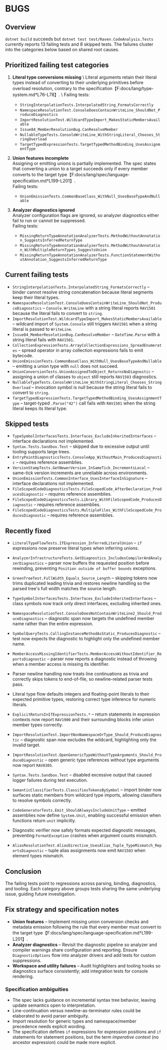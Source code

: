 # BUGS

## Overview
`dotnet build` succeeds but `dotnet test test/Raven.CodeAnalysis.Tests` currently reports 13 failing tests and 8 skipped tests. The failures cluster into the categories below based on shared root causes.

## Prioritized failing test categories

1. **Literal type conversions missing**  \\
   Literal arguments retain their literal types instead of converting to their underlying primitives before overload resolution, contrary to the specification【F:docs/lang/type-system.md†L76-L78】.  \\
   Failing tests:
   - `StringInterpolationTests.InterpolatedString_FormatsCorrectly`
   - `NamespaceResolutionTest.ConsoleDoesContainWriteLine_ShouldNot_ProduceDiagnostics`
   - `ImportResolutionTest.WildcardTypeImport_MakesStaticMembersAvailable`
   - `Issue84_MemberResolutionBug.CanResolveMember`
   - `NullableTypeTests.ConsoleWriteLine_WithStringLiteral_Chooses_StringOverload`
   - `TargetTypedExpressionTests.TargetTypedMethodBinding_UsesAssignmentType`

2. **Union features incomplete**  \
   Assigning or emitting unions is partially implemented. The spec states that converting a union to a target succeeds only if every member converts to the target type【F:docs/lang/spec/language-specification.md†L199-L201】.  \
   Failing tests:
   - `UnionEmissionTests.CommonBaseClass_WithNull_UsesBaseTypeAndNullable`

3. **Analyzer diagnostics ignored**  \
   Analyzer configuration flags are ignored, so analyzer diagnostics either fail to run or cannot be suppressed.  \
   Failing tests:
   - `MissingReturnTypeAnnotationAnalyzerTests.MethodWithoutAnnotation_SuggestsInferredReturnType`
   - `MissingReturnTypeAnnotationAnalyzerTests.MethodWithoutAnnotation_WithMultipleReturnTypes_SuggestsUnion`
   - `MissingReturnTypeAnnotationAnalyzerTests.FunctionStatementWithoutAnnotation_SuggestsInferredReturnType`

## Current failing tests

- `StringInterpolationTests.InterpolatedString_FormatsCorrectly` – binder cannot resolve string concatenation because literal segments keep their literal types.
- `NamespaceResolutionTest.ConsoleDoesContainWriteLine_ShouldNot_ProduceDiagnostics` – `Console.WriteLine` with a string literal reports `RAV1501` because the literal fails to convert to `string`.
- `ImportResolutionTest.WildcardTypeImport_MakesStaticMembersAvailable` – wildcard import of `System.Console` still triggers `RAV1501` when a string literal is passed to `WriteLine`.
- `Issue84_MemberResolutionBug.CanResolveMember` – `DateTime.Parse` with a string literal fails with `RAV1501`.
- `CollectionExpressionTests.ArrayCollectionExpressions_SpreadEnumerates` – spread operator in array collection expressions fails to emit bytecode.
- `UnionEmissionTests.CommonBaseClass_WithNull_UsesBaseTypeAndNullable` – emitting a union type with `null` does not succeed.
- `UnionConversionTests.UnionAssignedToObject_ReturnsNoDiagnostic` – assigning a union of classes to `object` still reports `RAV1503` diagnostics.
- `NullableTypeTests.ConsoleWriteLine_WithStringLiteral_Chooses_StringOverload` – invocation symbol is null because the string literal fails to convert to `string`.
- `TargetTypedExpressionTests.TargetTypedMethodBinding_UsesAssignmentType` – target-typed `.Parse("42")` call fails with `RAV1501` when the string literal keeps its literal type.

## Skipped tests

- `TypeSymbolInterfacesTests.Interfaces_ExcludeInheritedInterfaces` – interface declarations not implemented.
- `Syntax.Tests.Sandbox.Test` – skipped due to excessive output until tooling supports large trees.
- `EntryPointDiagnosticsTests.ConsoleApp_WithoutMain_ProducesDiagnostic` – requires reference assemblies.
- `VersionStampTests.GetNewerVersion_InSameTick_IncrementsLocal` – same-tick version increments are unreliable across environments.
- `UnionEmissionTests.CommonInterface_UsesInterfaceInSignature` – interface declarations not implemented.
- `FileScopedCodeDiagnosticsTests.FileScopedCode_AfterDeclaration_ProducesDiagnostic` – requires reference assemblies.
- `FileScopedCodeDiagnosticsTests.Library_WithFileScopedCode_ProducesDiagnostic` – requires reference assemblies.
- `FileScopedCodeDiagnosticsTests.MultipleFiles_WithFileScopedCode_ProducesDiagnostic` – requires reference assemblies.

## Recently fixed

- `LiteralTypeFlowTests.IfExpression_InferredLiteralUnion` – `if` expressions now preserve literal types when inferring unions.
- `AnalyzerInfrastructureTests.GetDiagnostics_IncludesCompilerAndAnalyzerDiagnostics` – parser now buffers the requested position before rewinding, preventing `Position outside of buffer bounds` exceptions.
- `GreenTreeTest.FullWidth_Equals_Source_Length` – skipping tokens now trims duplicated leading trivia and restores newline handling so the parsed tree's full width matches the source length.
- `TypeSymbolInterfacesTests.Interfaces_ExcludeInheritedInterfaces` – class symbols now track only direct interfaces, excluding inherited ones.
- `NamespaceResolutionTest.ConsoleDoesNotContainWriteLine2_Should_ProduceDiagnostics` – diagnostic span now targets the undefined member name rather than the entire expression.
- `SymbolQueryTests.CallingInstanceMethodAsStatic_ProducesDiagnostic` – test now expects the diagnostic to highlight only the undefined member name.
- `MemberAccessMissingIdentifierTests.MemberAccessWithoutIdentifier_ReportsDiagnostic` – parser now reports a diagnostic instead of throwing when a member access is missing its identifier.
- Parser newline handling now treats line continuations as trivia and correctly skips tokens to end-of-file, so newline-related parser tests pass.
- Literal type flow defaults integers and floating-point literals to their expected primitive types, restoring correct type inference for numeric literals.

- `ExplicitReturnInIfExpressionTests.*` – return statements in expression contexts now report `RAV1900` and their surrounding blocks infer union member types correctly.

- `ImportResolutionTest.ImportNonNamespaceOrType_Should_ProduceDiagnostic` – diagnostic span now excludes the wildcard, highlighting only the invalid target.
- `ImportResolutionTest.OpenGenericTypeWithoutTypeArguments_Should_ProduceDiagnostic` – open generic type references without type arguments now report `RAV0305`.
- `Syntax.Tests.Sandbox.Test` – disabled excessive output that caused logger failures during test execution.
- `SemanticClassifierTests.ClassifiesTokensBySymbol` – import binder now surfaces static members from wildcard type imports, allowing classifiers to resolve symbols correctly.
- `CodeGeneratorTests.Emit_ShouldAlwaysIncludeUnitType` – emitted assemblies now define `System.Unit`, enabling successful emission when functions return `unit` implicitly.
- Diagnostic verifier now safely formats expected diagnostic messages, preventing `FormatException` crashes when argument counts mismatch.
- `AliasResolutionTest.AliasDirective_UsesAlias_Tuple_TypeMismatch_ReportsDiagnostic` – tuple alias assignments now emit `RAV1503` when element types mismatch.

## Conclusion
The failing tests point to regressions across parsing, binding, diagnostics, and tooling. Each category above groups tests sharing the same underlying issue, guiding future investigation.

## Fix strategy and specification notes

- **Union features** – Implement missing union conversion checks and metadata emission following the rule that every member must convert to the target type【F:docs/lang/spec/language-specification.md†L199-L201】.
- **Analyzer diagnostics** – Revisit the diagnostic pipeline so analyzer and compiler warnings share configuration and reporting. Ensure `DiagnosticOptions` flow into analyzer drivers and add tests for custom suppressions.
- **Workspace and utility failures** – Audit highlighters and tooling hooks so diagnostics surface consistently; add integration tests for console rendering.

### Specification ambiguities

- The spec lacks guidance on incremental syntax tree behavior, leaving update semantics open to interpretation.
- Line-continuation versus newline-as-terminator rules could be elaborated to avoid parser ambiguity.
- Import resolution for generic types and namespace/member precedence needs explicit wording.
- The specification defines `if` expressions for expression positions and `if` statements for statement positions, but the term *imperative context* (no ancestor expression) could be made more explicit.

